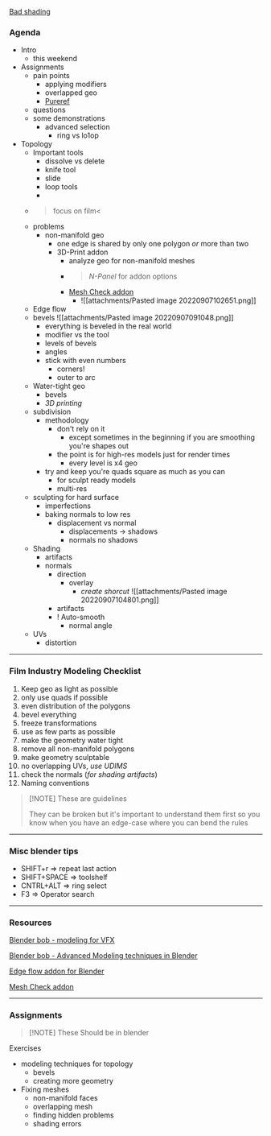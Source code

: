 [Bad shading](https://www.youtube.com/watch?v=qB1eg3ef5vs)

### Agenda
- Intro
	- this weekend
- Assignments
	- pain points
		- applying modifiers
		- overlapped geo
		- [Pureref](https://www.pureref.com/)
	- questions
	- some demonstrations
		- advanced selection
			- ring vs lo1op
- Topology
	- Important tools
		- dissolve vs delete
		- knife tool
		- slide
		- loop tools
		- 
	- >focus on film<
	- problems
		- non-manifold geo
			- one edge is shared by only one polygon *or* more than two
			- 3D-Print addon
				- analyze geo for non-manifold meshes
				- >*N-Panel* for addon options
				- [Mesh Check addon](https://pistiwique.gumroad.com/l/mesh_check_BGL_edition)
					- ![[attachments/Pasted image 20220907102651.png]]
	- Edge flow
	- bevels ![[attachments/Pasted image 20220907091048.png]]
		- everything is beveled in the real world
		- modifier vs the tool
		- levels of bevels
		- angles
		- stick with even numbers
			- corners!
			- outer to arc
	- Water-tight geo
		- bevels
		- *3D printing*
	- subdivision
		- methodology
			- don't rely on it
				- except sometimes in the beginning if you are smoothing you're shapes out
			- the point is for high-res models just for render times
				- every level is x4 geo
		- try and keep you're quads square as much as you can
			- for sculpt ready models
			- multi-res
	- sculpting for hard surface
		- imperfections
		- baking normals to low res
			- displacement vs normal
				- displacements -> shadows
				- normals no shadows
	- Shading
		- artifacts
		- normals
			- direction
				- overlay
					- *create shorcut* ![[attachments/Pasted image 20220907104801.png]]
			- artifacts
			- ! Auto-smooth
				- normal angle
	- UVs
		- distortion

---

### Film Industry Modeling Checklist 
1. Keep geo as light as possible
2. only use quads if possible
3. even distribution of the polygons
4. bevel everything
5. freeze transformations
6. use as few parts as possible
7. make the geometry water tight
8. remove all non-manifold polygons
9. make geometry sculptable
10. no overlapping UVs, *use UDIMS*
11. check the normals (*for shading artifacts*)
12. Naming conventions

>[!NOTE] These are guidelines
>
>They can be broken but it's important to understand them first so you know when you have an edge-case where you can bend the rules

---
### Misc blender tips
- SHIFT+r => repeat last action
- SHIFT+SPACE => toolshelf
- CNTRL+ALT => ring select
- F3 => Operator search


---

### Resources

[Blender bob - modeling for VFX](https://www.youtube.com/watch?v=Nt2d0byHIPQ&list=PLg8eRfEI_iOmMe1IwoZVcj8spkr7T5Hue)

[Blender bob - Advanced Modeling techniques in Blender](https://www.youtube.com/watch?v=k7_V4sfsdwg&list=PLg8eRfEI_iOlbfEJXKp0_B-CVkbp1kSPm)

[Edge flow addon for Blender](https://github.com/BenjaminSauder/EdgeFlow/releases/tag/0.5)

[Mesh Check addon](https://pistiwique.gumroad.com/l/mesh_check_BGL_edition)


---

### Assignments

>[!NOTE] These Should be in blender

Exercises
- modeling techniques for topology
	- bevels
	- creating more geometry
- Fixing meshes
	- non-manifold faces
	- overlapping mesh
	- finding hidden problems
	- shading errors
